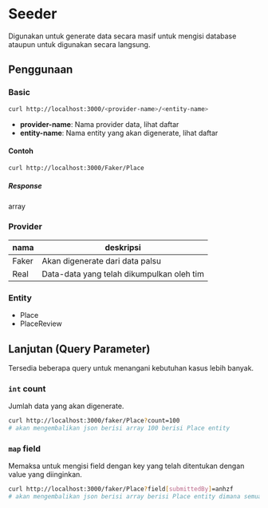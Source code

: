 # Seeder

Digunakan untuk generate data secara masif untuk mengisi database ataupun untuk digunakan secara langsung.


## Penggunaan

### Basic
```bash
curl http://localhost:3000/<provider-name>/<entity-name>
```

- **provider-name**: Nama provider data, lihat daftar
- **entity-name**: Nama entity yang akan digenerate, lihat daftar

#### Contoh
```bash
curl http://localhost:3000/Faker/Place
```

##### Response
array

### Provider

| nama  | deskripsi                                 |
| ----- | ----------------------------------------- |
| Faker | Akan digenerate dari data palsu           |
| Real  | Data-data yang telah dikumpulkan oleh tim |

### Entity

- Place
- PlaceReview


## Lanjutan (Query Parameter)

Tersedia beberapa query untuk menangani kebutuhan kasus lebih banyak.

### `int` count
Jumlah data yang akan digenerate.
```bash
curl http://localhost:3000/faker/Place?count=100
# akan mengembalikan json berisi array 100 berisi Place entity
```

### `map` field
Memaksa untuk mengisi field dengan key yang telah ditentukan dengan value yang diinginkan.
```bash
curl http://localhost:3000/faker/Place?field[submittedBy]=anhzf
# akan mengembalikan json berisi array berisi Place entity dimana semua key 'submittedBy' pada setiap entity Place berisi 'anhzf'
```

